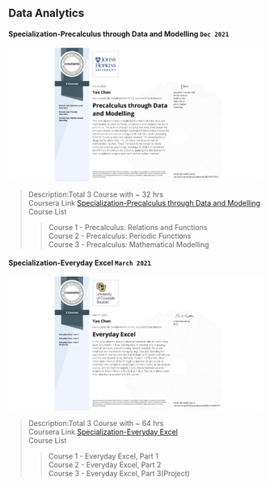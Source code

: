 ## Data Analytics

#### Specialization-Precalculus through Data and Modelling `Dec 2021`

![Certificate](Specialization-Precalculus%20through%20Data%20and%20Modelling/Specialization-Precalculus%20through%20Data%20and%20Modelling.jpeg)

> Description:Total 3 Course with ~ 32 hrs  
> Coursera Link [Specialization-Precalculus through Data and Modelling](https://www.coursera.org/specializations/precalculus-data-modelling)  
> Course List
>
> > Course 1 - Precalculus: Relations and Functions  
> > Course 2 - Precalculus: Periodic Functions  
> > Course 3 - Precalculus: Mathematical Modelling

#### Specialization-Everyday Excel `March 2021`

![Certificate](Specialization-Everyday%20Excel/Specialization-Everyday%20Excel.jpeg)

> Description:Total 3 Course with ~ 64 hrs  
> Coursera Link [Specialization-Everyday Excel](https://www.coursera.org/specializations/everyday-excel)  
> Course List
>
> > Course 1 - Everyday Excel, Part 1  
> > Course 2 - Everyday Excel, Part 2  
> > Course 3 - Everyday Excel, Part 3(Project)
